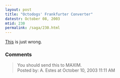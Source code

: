 ```yaml
---
layout: post
title: "Octodogs' Frankfurter Converter"
datestr: October 08, 2003
mtid: 230
permalink: /saga/230.html
---
```


<a href="http://www.octodog.net/" title="Octodogs">This</a> is just wrong.

### Comments

<blockquote>
You should send this to MAXIM.
<div class="comment-meta">Posted by: A. Estes at October 10, 2003 11:11 AM</div> </blockquote>

